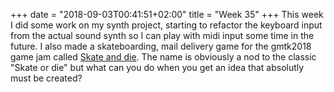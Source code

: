 +++
date = "2018-09-03T00:41:51+02:00"
title = "Week 35"
+++
This week I did some work on my synth project, starting to refactor the keyboard
input from the actual sound synth so I can play with midi input some time in
the future. I also made a skateboarding, mail delivery game for the gmtk2018 game
jam called [Skate and die](https://itch.io/jam/gmtk-2018/rate/299793).
The name is obviously a nod to the classic "Skate or die" but what can you do
when you get an idea that absolutly must be created?
